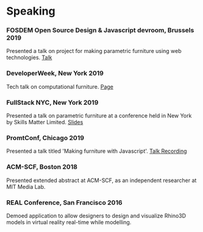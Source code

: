 # Speaking

### FOSDEM Open Source Design & Javascript devroom, Brussels 2019
Presented a talk on project for making parametric furniture using web technologies.
[Talk](https://archive.fosdem.org/2019/schedule/event/furniture_javascript/)

### DeveloperWeek, New York 2019
Tech talk on computational furniture.
[Page](https://developerweeknewyork2019.sched.com/event/OsIk/pro-talk-making-furniture-with-javascript)

### FullStack NYC, New York 2019
Presented a talk on parametric furniture at a conference held in New York by Skills Matter Limited.
[Slides](https://docs.google.com/presentation/d/1XMVyVNjuE32Nm3pUIUcMlvm0PQ68uAN9mcLe4nNm6ms/edit?usp=sharing)

### PromtConf, Chicago 2019
Presented a talk titled 'Making furniture with Javascript'.
[Talk Recording](https://drive.google.com/file/d/1LzNVlFqyLi_TG3qMTb7iXV4emEUXaDau/view)

### ACM-SCF, Boston 2018
Presented extended abstract at ACM-SCF, as an independent researcher at MIT Media Lab.

### REAL Conference, San Francisco 2016
Demoed application to allow designers to design and visualize Rhino3D models in virtual reality real-time while modelling.
